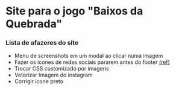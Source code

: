 # Site para o jogo "Baixos da Quebrada"

### Lista de afazeres do site
- Menu de screenshots em um modal ao clicar numa imagem
- Fazer os ícones de redes sociais pararem antes do footer [(ref)](https://css-tricks.com/styling-based-on-scroll-position/)
- Trocar CSS customizado por imagens
- Vetorizar Imagem do instagram
- Corrigir ícone preto